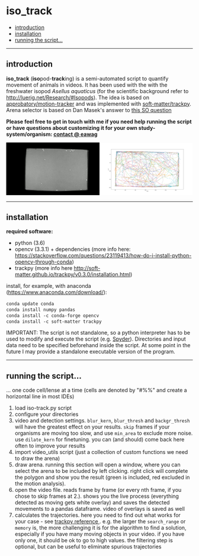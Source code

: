 # iso_track

<!-- START doctoc generated TOC please keep comment here to allow auto update -->
<!-- DON'T EDIT THIS SECTION, INSTEAD RE-RUN doctoc TO UPDATE -->

- [introduction](#introduction)
- [installation](#installation)
- [running the script...](#running-the-script)

<!-- END doctoc generated TOC please keep comment here to allow auto update -->

---

## introduction

**iso_track** (**iso**pod-**track**ing) is a semi-automated script to quantify movement of animals in videos. It has been used with the with the freshwater isopod *Asellus aquaticus* (for the scientific background refer to http://luerig.net/Research/#Isopods). The idea is based on [approbatory/motion-tracker](https://github.com/approbatory/motion-tracker) and was implemented with [soft-matter/trackpy](https://github.com/soft-matter/trackpy). Arena selector is based on Dan Masek's answer to [this SO question](https://stackoverflow.com/questions/37099262/drawing-filled-polygon-using-mouse-events-in-open-cv-using-python)

**Please feel free to get in touch with me if you need help running the script or have questions about customizing it for your own study-system/organism: [contact @ eawag](http://www.eawag.ch/en/aboutus/portrait/organisation/staff/profile/moritz-luerig/show/)**


<img src="assets/tracked_isopods.gif" width="50%" /><img src="assets/tracks.png" width="50%" /> 


---

## installation

**required software:**

- python (3.6)
- opencv (3.3.1) + dependencies (more info here: https://stackoverflow.com/questions/23119413/how-do-i-install-python-opencv-through-conda)
- trackpy (more info here http://soft-matter.github.io/trackpy/v0.3.0/installation.html)

install, for example, with anaconda (https://www.anaconda.com/download/):

```
conda update conda
conda install numpy pandas 
conda install -c conda-forge opencv 
conda install -c soft-matter trackpy
```

IMPORTANT: The script is not standalone, so a python interpreter has to be used to modify and execute the script (e.g. [Spyder](https://github.com/spyder-ide/spyder)). Directories and input data need to be specified beforehand inside the script. At some point in the future I may provide a standalone executable version of the program.

---

## running the script...
... one code cell/lense at a time (cells are denoted by "#%%" and create a horizontal line in most IDEs)

1. load iso-track.py script
2. configure your directories 
3. video and detection settings. `blur_kern`, `blur_thresh` and `backgr_thresh` will have the greatest effect on your results. `skip` frames if your organisms are moving too slow, and use `min_area` to exclude more noise. use `dilate_kern` for finetuning. you can (and should) come back here often to improve your results
4. import video_utils script (just a collection of custom functions we need to draw the arena)
5. draw arena. running this section will open a window, where you can select the arena to be included by left clicking. right click will complete the polygon and show you the result (green is included, red excluded in the motion analysis). 
6. open the video file. reads frame by frame (or every nth frame, if you chose to skip frames at 2.). shows you the live process (everything detected as moving gets white overlay) and saves the detected movements to a pandas dataframe. video of overlays is saved as well
7. calculates the trajectories. here you need to find out what works for your case - see [trackpy reference ](http://soft-matter.github.io/trackpy/v0.3.0/generated/trackpy.link_df.html). e.g. the larger the `search_range` or `memory` is, the more challenging it is for the algorithm to find a solution, especially if you have many moving objects in your video. if you have only one, it should be ok to go to high values. the filtering step is optional, but can be useful to eliminate spurious trajectories
